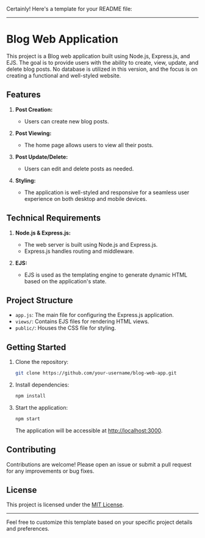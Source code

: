 Certainly! Here's a template for your README file:

---

# Blog Web Application

This project is a Blog web application built using Node.js, Express.js, and EJS. The goal is to provide users with the ability to create, view, update, and delete blog posts. No database is utilized in this version, and the focus is on creating a functional and well-styled website.

## Features

1. **Post Creation:**
   - Users can create new blog posts.

2. **Post Viewing:**
   - The home page allows users to view all their posts.

3. **Post Update/Delete:**
   - Users can edit and delete posts as needed.

4. **Styling:**
   - The application is well-styled and responsive for a seamless user experience on both desktop and mobile devices.

## Technical Requirements

1. **Node.js & Express.js:**
   - The web server is built using Node.js and Express.js.
   - Express.js handles routing and middleware.

2. **EJS:**
   - EJS is used as the templating engine to generate dynamic HTML based on the application's state.

## Project Structure

- `app.js`: The main file for configuring the Express.js application.
- `views/`: Contains EJS files for rendering HTML views.
- `public/`: Houses the CSS file for styling.

## Getting Started

1. Clone the repository:

   ```bash
   git clone https://github.com/your-username/blog-web-app.git
   ```

2. Install dependencies:

   ```bash
   npm install
   ```

3. Start the application:

   ```bash
   npm start
   ```

   The application will be accessible at [http://localhost:3000](http://localhost:3000).

## Contributing

Contributions are welcome! Please open an issue or submit a pull request for any improvements or bug fixes.

## License

This project is licensed under the [MIT License](LICENSE).

---

Feel free to customize this template based on your specific project details and preferences.
